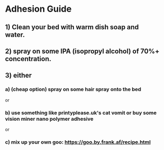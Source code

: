 # Adhesion Guide

## 1) Clean your bed with warm dish soap and water.

## 2) spray on some IPA (isopropyl alcohol) of 70%+ concentration.

## 3) either

### a) (cheap option) spray on some hair spray onto the bed 

or 

### b) use something like printyplease.uk's cat vomit or buy some vision miner nano polymer adhesive 

or 

### c) mix up your own goo: https://goo.by.frank.af/recipe.html
